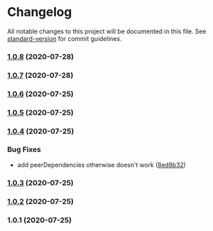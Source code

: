 # Changelog

All notable changes to this project will be documented in this file. See [standard-version](https://github.com/conventional-changelog/standard-version) for commit guidelines.

### [1.0.8](https://github.com/andyaaz/eslint-config-az/compare/v1.0.7...v1.0.8) (2020-07-28)

### [1.0.7](https://github.com/andyaaz/eslint-config-az/compare/v1.0.6...v1.0.7) (2020-07-28)

### [1.0.6](https://github.com/andyaaz/eslint-config-az/compare/v1.0.5...v1.0.6) (2020-07-25)

### [1.0.5](https://github.com/andyaaz/eslint-config-az/compare/v1.0.4...v1.0.5) (2020-07-25)

### [1.0.4](https://github.com/andyaaz/eslint-config-az/compare/v1.0.3...v1.0.4) (2020-07-25)


### Bug Fixes

* add peerDependencies otherwise doesn't work ([8ed8b32](https://github.com/andyaaz/eslint-config-az/commit/8ed8b326c299006e1cc301b8d3a1649a28d1300a))

### [1.0.3](https://github.com/andyaaz/eslint-config-az/compare/v1.0.2...v1.0.3) (2020-07-25)

### [1.0.2](///compare/v1.0.1...v1.0.2) (2020-07-25)

### 1.0.1 (2020-07-25)
